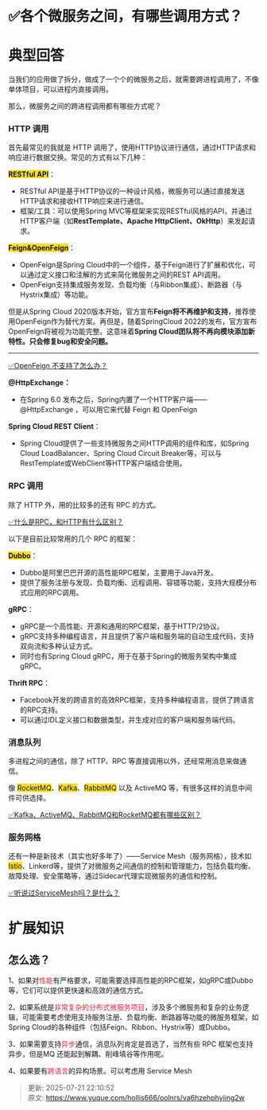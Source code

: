 # ✅各个微服务之间，有哪些调用方式？

# 典型回答


当我们的应用做了拆分，做成了一个个的微服务之后，就需要跨进程调用了，不像单体项目，可以进程内直接调用。



那么，微服务之间的跨进程调用都有哪些方式呢？



### HTTP 调用


首先最常见的我就是 HTTP 调用了，使用HTTP协议进行通信，通过HTTP请求和响应进行数据交换。常见的方式有以下几种：



**<font style="background-color:#FBDE28;">RESTful API</font>**：

+ RESTful API是基于HTTP协议的一种设计风格，微服务可以通过直接发送HTTP请求和接收HTTP响应来进行通信。
+ 框架/工具：可以使用Spring MVC等框架来实现RESTful风格的API，并通过HTTP客户端（如**RestTemplate、Apache HttpClient、OkHttp**）来发起请求。



**<font style="background-color:#FBDE28;">Feign&OpenFeign</font>**：

+ OpenFeign是Spring Cloud中的一个组件，基于Feign进行了扩展和优化，可以通过定义接口和注解的方式来简化微服务之间的REST API调用。
+ OpenFeign支持集成服务发现、负载均衡（与Ribbon集成）、断路器（与Hystrix集成）等功能。



但是从Spring Cloud 2020版本开始，官方宣布**Feign将不再维护和支持**，推荐使用OpenFeign作为替代方案。再但是，随着SpringCloud 2022的发布，官方宣布OpenFeign将被视为功能完整。这意味着**Spring Cloud团队将不再向模块添加新特性。只会修复bug和安全问题。**

****

[✅OpenFeign 不支持了怎么办？](https://www.yuque.com/hollis666/oolnrs/itmcpq5517975ttq)



**@HttpExchange：**

+ 在Spring 6.0 发布之后，Spring内置了一个HTTP客户端——@HttpExchange ，可以用它来代替 Feign 和 OpenFeign



**Spring Cloud REST Client**：

+ Spring Cloud提供了一些支持微服务之间HTTP调用的组件和库，如Spring Cloud LoadBalancer、Spring Cloud Circuit Breaker等，可以与RestTemplate或WebClient等HTTP客户端结合使用。



### RPC 调用


除了 HTTP 外，用的比较多的还有 RPC 的方式。



[✅什么是RPC，和HTTP有什么区别？](https://www.yuque.com/hollis666/oolnrs/cr3y3t)



以下是目前比较常用的几个 RPC 的框架：



**<font style="background-color:#FBDE28;">Dubbo</font>**：

+ Dubbo是阿里巴巴开源的高性能RPC框架，主要用于Java开发。
+ 提供了服务注册与发现、负载均衡、远程调用、容错等功能，支持大规模分布式应用的RPC调用。



**gRPC**：

+ gRPC是一个高性能、开源和通用的RPC框架，基于HTTP/2协议。
+ gRPC支持多种编程语言，并且提供了客户端和服务端的自动生成代码，支持双向流和多种认证方式。
+ 同时也有Spring Cloud gRPC，用于在基于Spring的微服务架构中集成gRPC。



**Thrift RPC**：

+ Facebook开发的跨语言的高效RPC框架，支持多种编程语言。提供了跨语言的RPC支持。
+ 可以通过IDL定义接口和数据类型，并生成对应的客户端和服务端代码。



### 消息队列


多进程之间的通信，除了 HTTP、RPC 等直接调用以外，还经常用消息来做通信。



像 <font style="background-color:#FBDE28;">RocketMQ</font>、<font style="background-color:#FBDE28;">Kafka</font>、<font style="background-color:#FBDE28;">RabbitMQ</font> 以及 ActiveMQ 等，有很多这样的消息中间件可供选择。



[✅Kafka、ActiveMQ、RabbitMQ和RocketMQ都有哪些区别？](https://www.yuque.com/hollis666/oolnrs/vst81qlgvl7yelgo)



### 服务网格


还有一种是新技术（其实也好多年了）——Service Mesh（服务网格），技术如<font style="background-color:#FBDE28;">Istio</font>、Linkerd等，提供了对微服务之间通信的控制和管理能力，包括负载均衡、故障处理、安全策略等，通过Sidecar代理实现微服务的通信和控制。



[✅听说过ServiceMesh吗？是什么？](https://www.yuque.com/hollis666/oolnrs/wbqtun5lra4h08l2)



# 扩展知识


## 怎么选？


1、如果对<font style="color:#DF2A3F;">性能</font>有严格要求，可能需要选择高性能的RPC框架，如gRPC或Dubbo 等，它们可以提供更快速和高效的通信方式。



2、如果系统是<font style="color:#DF2A3F;">非常复杂的分布式微服务项目</font>，涉及多个微服务和复杂的业务逻辑，可能需要考虑使用支持服务注册、负载均衡、断路器等功能的微服务框架，如Spring Cloud的各种组件（包括Feign、Ribbon、Hystrix等）或Dubbo。



3、如果需要支持<font style="color:#DF2A3F;">异步</font>通信，消息队列肯定是首选了，当然有些 RPC 框架也支持异步，但是MQ 还能起到解耦、削峰填谷等作用呢。



4、如果要有<font style="color:#DF2A3F;">跨语言</font>的异构场景。可以考虑用 Service Mesh



> 更新: 2025-07-21 22:10:52  
> 原文: <https://www.yuque.com/hollis666/oolnrs/va6hzehphyiing2w>